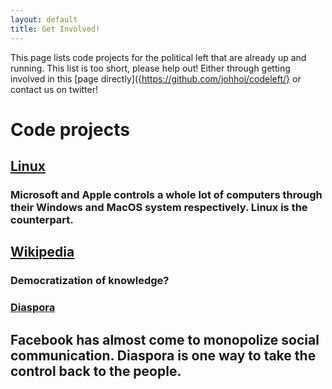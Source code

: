 ```yaml
---
layout: default
title: Get Involved!
---
```

This page lists code projects for the political left that are already up and running. This list is too short, please help out! Either through getting involved in this [page directly]({https://github.com/johhoi/codeleft/} or contact us on twitter!

# Code projects
## [Linux](https://en.wikipedia.org/wiki/Linux)
### Microsoft and Apple controls a whole lot of computers through their Windows and MacOS system respectively. Linux is the counterpart. 
## [Wikipedia](https://www.mediawiki.org/wiki/MediaWiki)
### Democratization of knowledge? 
### [Diaspora](https://diasporafoundation.org/)
## Facebook has almost come to monopolize social communication. Diaspora is one way to take the control back to the people.
